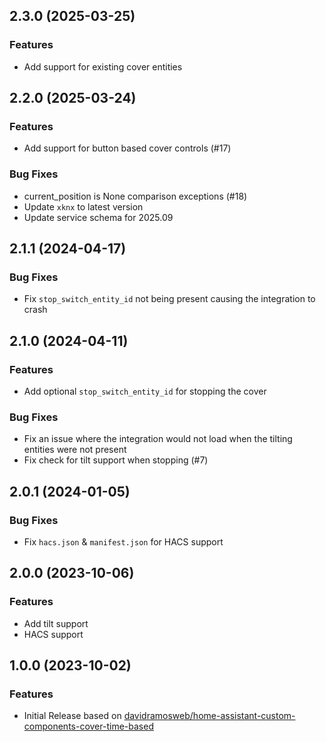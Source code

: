 ## 2.3.0 (2025-03-25)

### Features

- Add support for existing cover entities


## 2.2.0 (2025-03-24)

### Features

- Add support for button based cover controls (#17)

### Bug Fixes

- current_position is None comparison exceptions (#18)
- Update `xknx` to latest version
- Update service schema for 2025.09


## 2.1.1 (2024-04-17)

### Bug Fixes

- Fix `stop_switch_entity_id` not being present causing the integration to crash


## 2.1.0 (2024-04-11)

### Features

- Add optional `stop_switch_entity_id` for stopping the cover

### Bug Fixes

- Fix an issue where the integration would not load when the tilting entities were not present
- Fix check for tilt support when stopping (#7)


## 2.0.1 (2024-01-05)

### Bug Fixes

- Fix `hacs.json` & `manifest.json` for HACS support


## 2.0.0 (2023-10-06)

### Features

- Add tilt support
- HACS support

## 1.0.0 (2023-10-02)

### Features

- Initial Release based on [davidramosweb/home-assistant-custom-components-cover-time-based](https://github.com/davidramosweb/home-assistant-custom-components-cover-time-based)
